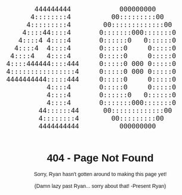<!DOCTYPE html>
<html lang="en">
<head>
  <meta charset="UTF-8">
  <meta name="viewport" content="width=device-width, initial-scale=1.0">
  <title>404 - Page Not Found</title>
  <style>
    body {
      font-family: Arial, sans-serif;
      text-align: center;
    }
    .cat {
      font-size: 18px;
    }
  </style>
</head>
<body>
  <div class="cat">
    <pre>
       444444444            000000000                 444444444  
      4::::::::4          00:::::::::00              4::::::::4  
     4:::::::::4        00:::::::::::::00           4:::::::::4  
    4::::44::::4       0:::::::000:::::::0         4::::44::::4  
   4::::4 4::::4       0::::::0   0::::::0        4::::4 4::::4  
  4::::4  4::::4       0:::::0     0:::::0       4::::4  4::::4  
 4::::4   4::::4       0:::::0     0:::::0      4::::4   4::::4  
4::::444444::::444     0:::::0 000 0:::::0     4::::444444::::444
4::::::::::::::::4     0:::::0 000 0:::::0     4::::::::::::::::4
4444444444:::::444     0:::::0     0:::::0     4444444444:::::444
          4::::4       0:::::0     0:::::0               4::::4  
          4::::4       0::::::0   0::::::0               4::::4  
          4::::4       0:::::::000:::::::0               4::::4  
        44::::::44      00:::::::::::::00              44::::::44
        4::::::::4        00:::::::::00                4::::::::4
        4444444444          000000000                  4444444444
    </pre>
  </div>
  <h1>404 - Page Not Found</h1>
  <p>Sorry, Ryan hasn't gotten around to making this page yet!<br><br>
    (Damn lazy past Ryan... sorry about that!  -Present Ryan)</p>
</body>
</html>
